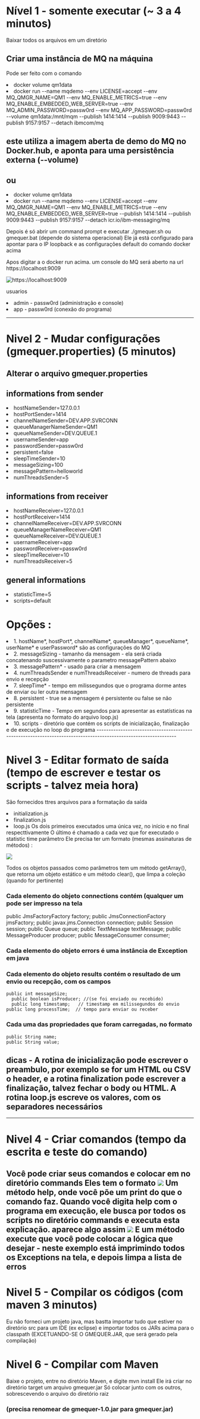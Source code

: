 
# Nível 1 - somente executar (~ 3 a 4 minutos)

Baixar todos os arquivos em um diretório 

## Criar uma instância de MQ na máquina
Pode ser feito com o comando </br>

<li>docker volume qm1data</li>
<li>docker run --name mqdemo --env LICENSE=accept --env MQ_QMGR_NAME=QM1 --env MQ_ENABLE_METRICS=true --env MQ_ENABLE_EMBEDDED_WEB_SERVER=true --env MQ_ADMIN_PASSWORD=passw0rd --env MQ_APP_PASSWORD=passw0rd --volume qm1data:/mnt/mqm --publish 1414:1414 --publish 9009:9443 --publish 9157:9157 --detach ibmcom/mq</li>

## este utiliza a imagem aberta de demo do MQ no Docker.hub, e aponta para uma persistência externa (--volume)
## ou

<li>docker volume qm1data</li>
<li>docker run --name mqdemo --env LICENSE=accept --env MQ_QMGR_NAME=QM1 --env MQ_ENABLE_METRICS=true --env MQ_ENABLE_EMBEDDED_WEB_SERVER=true --publish 1414:1414 --publish 9009:9443 --publish 9157:9157 --detach icr.io/ibm-messaging/mq</li>

Depois é só abrir um command prompt e executar ./gmequer.sh ou gmequer.bat (depende do sistema operacional)
Ele já está configurado para apontar para o IP loopback e as configurações default do comando docker acima

Apos digitar a o docker run acima. um console do MQ será aberto na url https://localhost:9009

![https://localhost:9009](/console.png)

usuarios
<li>admin - passw0rd (administração e console)
<li>app - passw0rd (conexão do programa)
	
---------------------------------------------------------------------------------------------------------------

# Nivel 2 - Mudar configurações (gmequer.properties) (5 minutos)

## Alterar o arquivo gmequer.properties
## informations from sender
<li>hostNameSender=127.0.0.1
<li>hostPortSender=1414
<li>channelNameSender=DEV.APP.SVRCONN
<li>queueManagerNameSender=QM1
<li>queueNameSender=DEV.QUEUE.1
<li>usernameSender=app
<li>passwordSender=passw0rd
<li>persistent=false
<li>sleepTimeSender=10
<li>messageSizing=100
<li>messagePattern=helloworld
<li>numThreadsSender=5

## informations from receiver
<li>hostNameReceiver=127.0.0.1
<li>hostPortReceiver=1414
<li>channelNameReceiver=DEV.APP.SVRCONN
<li>queueManagerNameReceiver=QM1
<li>queueNameReceiver=DEV.QUEUE.1
<li>usernameReceiver=app
<li>passwordReceiver=passw0rd
<li>sleepTimeReceiver=10
<li>numThreadsReceiver=5

## general informations
<li>statisticTime=5
<li>scripts=default

# Opções :
<li>1. hostName*, hostPort*, channelName*, queueManager*, queueName*, userName* e userPassword* são as configurações do MQ 
<li>2. messageSizing - tamanho da mensagem - ela será criada concatenando suscessivamente o parametro messagePattern abaixo
<li>3. messagePattern* - usado para criar a mensagem
<li>4. numThreadsSender e numThreadsReceiver - numero de threads para envio e recepção
<li>7. sleepTime* - tempo em milissegundos que o programa dorme antes de enviar ou ler outra mensagem
<li>8. persistent - true se a mensagem é persistente ou false se não persistente
<li>9. statisticTime - Tempo em segundos para apresentar as estatísticas na tela (apresenta no formato do arquivo loop.js)
<li>10. scripts - diretório que contém os scripts de inicialização, finalização e de execução no loop do programa
---------------------------------------------------------------------------------------------------------------

# Nivel 3 - Editar formato de saída (tempo de escrever e testar os scripts - talvez meia hora)

São fornecidos ttres arquivos para a formatação da saída
<li> initialization.js
<li> finalization.js
<li> loop.js
Os dois primeiros executados uma única vez, no início e no final respecttivamente
O último é chamado a cada vez que for executado o statistic time parâmetro
Ele precisa ter um formato (mesmas assinaturas de métodos) : 

![](initialization.png)
  
Todos os objetos passados como parâmetros tem um método getArray(), que retorna um objeto estático e um método clear(), que limpa a coleção (quando for pertinente)

### Cada elemento do objeto connections contém (qualquer um pode ser impresso na tela
  public JmsFactoryFactory factory;
	public JmsConnectionFactory jmsFactory;
	public javax.jms.Connection connection;
	public Session session;
	public Queue queue;
	public TextMessage textMessage;
	public MessageProducer producer;
	public MessageConsumer consumer;
### Cada elemento do objeto errors é uma instância de Exception em java
### Cada elemento do objeto results contém o resultado de um envio ou recepção, com os campos
  	public int messageSize;  
	  public boolean isProducer; //(se foi enviado ou recebido)
	  public long timestamp;   // timestamp em milissegundos do envio
    public long processTime;  // tempo para enviar ou receber
### Cada uma das propriedades que foram carregadas, no formato 
    public String name;
    public String value;
## dicas - A rotina de inicialização pode escrever o preambulo, por exemplo se for um HTML ou CSV o header, e a rotina finalization pode escrever a finalização, talvez fechar o body ou HTML. A rotina loop.js escreve os valores, com os separadores necessários
---------------------------------------------------------------------------------------------------------------

# Nivel 4 - Criar comandos (tempo da escrita e teste do comando)

  Você pode criar seus comandos e colocar em no diretório commands
  Eles tem o formato
  ![](error.png)
  Um método help, onde você põe um print do que o comando faz. Quando você digita help com o programa em execução, ele busca por todos os scripts no diretório commands e executa esta explicação. aparece algo assim 
  ![](explanation.png)
  E um método execute que você pode colocar a lógica que desejar - neste exemplo está imprimindo todos os Exceptions na tela, e depois limpa a lista de erros
  ---------------------------------------------------------------------------------------------------------------

# Nivel 5 - Compilar os códigos (com maven 3 minutos)

Eu não forneci um projeto java, mas bastta importar tudo que estiver no diretório src para um IDE (ex eclipse) e importar todos os JARs acima para o classpath (EXCETUANDO-SE O GMEQUER.JAR, que será gerado pela compilação)

# Nivel 6 - Compilar com Maven
Baixe o projeto, entre no diretório Maven, e digite mvn install
Ele irá criar no diretório target um arquivo gmequer.jar
Só colocar junto com os outros, sobrescevendo o arquivo do diretório raiz 
### (precisa renomear de gmequer-1.0.jar para gmequer.jar)


  
